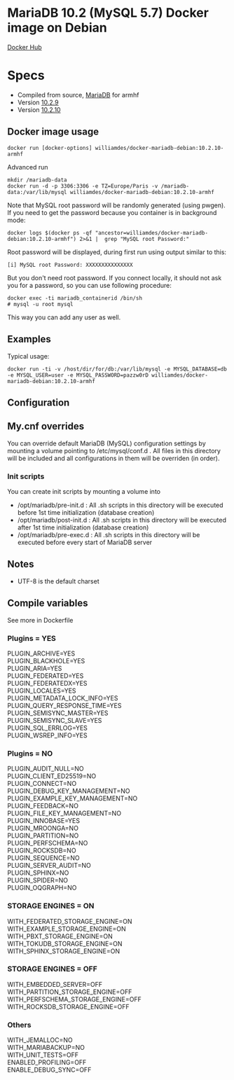 # MariaDB 10.2 (MySQL 5.7) Docker image on Debian

[Docker Hub](https://hub.docker.com/r/williamdes/docker-mariadb-debian/)

# Specs
- Compiled from source, [MariaDB](https://mariadb.com/products/technology/server) for armhf
- Version [10.2.9](https://mariadb.com/kb/en/library/mariadb-1029-release-notes/)
- Version [10.2.10](https://mariadb.com/kb/en/library/mariadb-10210-release-notes/)

## Docker image usage

```
docker run [docker-options] williamdes/docker-mariadb-debian:10.2.10-armhf
```

Advanced run
```
mkdir /mariadb-data
docker run -d -p 3306:3306 -e TZ=Europe/Paris -v /mariadb-data:/var/lib/mysql williamdes/docker-mariadb-debian:10.2.10-armhf
```

Note that MySQL root password will be randomly generated (using pwgen).
If you need to get the password because you container is in background mode:
```
docker logs $(docker ps -qf "ancestor=williamdes/docker-mariadb-debian:10.2.10-armhf") 2>&1 |  grep "MySQL root Password:"
```
Root password will be displayed, during first run using output similar to this:
```
[i] MySQL root Password: XXXXXXXXXXXXXXX
```

But you don't need root password. If you connect locally, it should not
ask you for a password, so you can use following procedure:
```
docker exec -ti mariadb_containerid /bin/sh
# mysql -u root mysql
```
This way you can add any user as well.

## Examples

Typical usage:

```
docker run -ti -v /host/dir/for/db:/var/lib/mysql -e MYSQL_DATABASE=db -e MYSQL_USER=user -e MYSQL_PASSWORD=pazzw0rD williamdes/docker-mariadb-debian:10.2.10-armhf
```

## Configuration

## My.cnf overrides

You can override default MariaDB (MySQL) configuration settings by mounting a volume pointing to /etc/mysql/conf.d .
All files in this directory will be included and all configurations in them will be overriden (in order).

### Init scripts

You can create init scripts by mounting a volume into
- /opt/mariadb/pre-init.d : All .sh scripts in this directory will be executed before 1st time initialization (database creation)
- /opt/mariadb/post-init.d : All .sh scripts in this directory will be executed after 1st time initialization (database creation)
- /opt/mariadb/pre-exec.d : All .sh scripts in this directory will be executed before every start of MariaDB server

## Notes

- UTF-8 is the default charset

## Compile variables

See more in Dockerfile

### Plugins = YES
  PLUGIN_ARCHIVE=YES  
  PLUGIN_BLACKHOLE=YES  
  PLUGIN_ARIA=YES  
  PLUGIN_FEDERATED=YES  
  PLUGIN_FEDERATEDX=YES  
  PLUGIN_LOCALES=YES  
  PLUGIN_METADATA_LOCK_INFO=YES  
  PLUGIN_QUERY_RESPONSE_TIME=YES  
  PLUGIN_SEMISYNC_MASTER=YES  
  PLUGIN_SEMISYNC_SLAVE=YES  
  PLUGIN_SQL_ERRLOG=YES  
  PLUGIN_WSREP_INFO=YES  
### Plugins = NO
  PLUGIN_AUDIT_NULL=NO  
  PLUGIN_CLIENT_ED25519=NO  
  PLUGIN_CONNECT=NO   
  PLUGIN_DEBUG_KEY_MANAGEMENT=NO  
  PLUGIN_EXAMPLE_KEY_MANAGEMENT=NO  
  PLUGIN_FEEDBACK=NO  
  PLUGIN_FILE_KEY_MANAGEMENT=NO  
  PLUGIN_INNOBASE=YES  
  PLUGIN_MROONGA=NO  
  PLUGIN_PARTITION=NO  
  PLUGIN_PERFSCHEMA=NO  
  PLUGIN_ROCKSDB=NO  
  PLUGIN_SEQUENCE=NO  
  PLUGIN_SERVER_AUDIT=NO  
  PLUGIN_SPHINX=NO  
  PLUGIN_SPIDER=NO  
  PLUGIN_OQGRAPH=NO  
### STORAGE ENGINES = ON
  WITH_FEDERATED_STORAGE_ENGINE=ON  
  WITH_EXAMPLE_STORAGE_ENGINE=ON  
  WITH_PBXT_STORAGE_ENGINE=ON  
  WITH_TOKUDB_STORAGE_ENGINE=ON  
  WITH_SPHINX_STORAGE_ENGINE=ON  
### STORAGE ENGINES = OFF
  WITH_EMBEDDED_SERVER=OFF  
  WITH_PARTITION_STORAGE_ENGINE=OFF  
  WITH_PERFSCHEMA_STORAGE_ENGINE=OFF  
  WITH_ROCKSDB_STORAGE_ENGINE=OFF  
### Others
  WITH_JEMALLOC=NO    
  WITH_MARIABACKUP=NO   
  WITH_UNIT_TESTS=OFF    
  ENABLED_PROFILING=OFF  
  ENABLE_DEBUG_SYNC=OFF  
